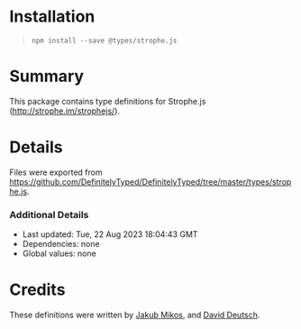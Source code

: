 # Installation
> `npm install --save @types/strophe.js`

# Summary
This package contains type definitions for Strophe.js (http://strophe.im/strophejs/).

# Details
Files were exported from https://github.com/DefinitelyTyped/DefinitelyTyped/tree/master/types/strophe.js.

### Additional Details
 * Last updated: Tue, 22 Aug 2023 18:04:43 GMT
 * Dependencies: none
 * Global values: none

# Credits
These definitions were written by [Jakub Mikos](https://github.com/CodeBast4rd), and [David Deutsch](https://github.com/DavidKDeutsch).
